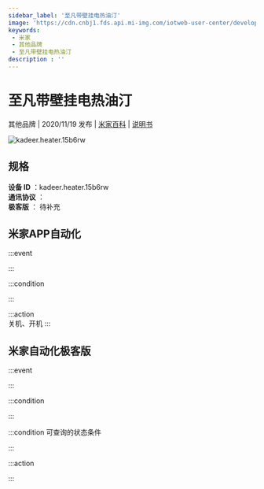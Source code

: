 ```yaml
---
sidebar_label: '至凡带壁挂电热油汀'
image: 'https://cdn.cnbj1.fds.api.mi-img.com/iotweb-user-center/developer_16790478079278NVKWe0g.png?GalaxyAccessKeyId=AKVGLQWBOVIRQ3XLEW&Expires=9223372036854775807&Signature=G1g7IbGlUqud9T5WGUXp6RgPvJg='
keywords: 
 - 米家
 - 其他品牌
 - 至凡带壁挂电热油汀
description : ''
---
```

# 至凡带壁挂电热油汀

其他品牌 | 2020/11/19 发布 | [米家百科](https://home.mi.com/webapp/content/baike/product/index.html?model=kadeer.heater.15b6rw) | [说明书](https://home.mi.com/views/introduction.html?model=kadeer.heater.15b6rw&region=cn)

![kadeer.heater.15b6rw](https://cdn.cnbj1.fds.api.mi-img.com/iotweb-user-center/developer_16790478079278NVKWe0g.png?GalaxyAccessKeyId=AKVGLQWBOVIRQ3XLEW&Expires=9223372036854775807&Signature=G1g7IbGlUqud9T5WGUXp6RgPvJg=)

## 规格  
> 
**设备 ID** ：kadeer.heater.15b6rw  
**通讯协议** ：  
**极客版**  ： 待补充 


## 米家APP自动化  

:::event  

:::

:::condition  

:::

:::action   
关机、开机
:::

## 米家自动化极客版  

:::event  

:::

:::condition  

:::

:::condition 可查询的状态条件  

:::

:::action  

:::

        
